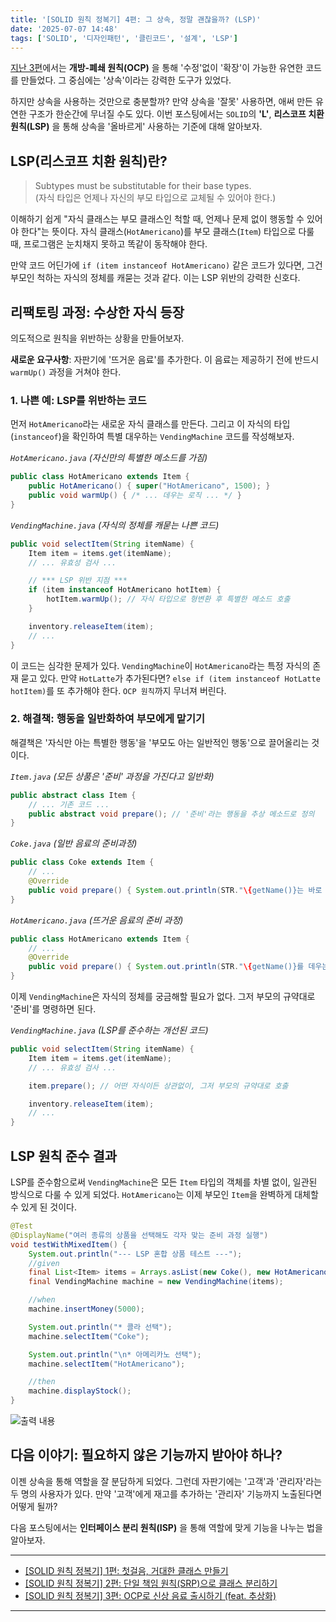 ```yaml
---
title: '[SOLID 원칙 정복기] 4편: 그 상속, 정말 괜찮을까? (LSP)'
date: '2025-07-07 14:48'
tags: ['SOLID', '디자인패턴', '클린코드', '설계', 'LSP']
---
```


[지난 3편](https://yseek.github.io/yun-blog/posts/solid-vending-machine-3)에서는  __개방-폐쇄 원칙(OCP)__ 을 통해 '수정'없이 '확장'이 가능한 유연한 코드를 만들었다. 그 중심에는 '상속'이라는 강력한 도구가 있었다.

하지만 상속을 사용하는 것만으로 충분할까? 만약 상속을 '잘못' 사용하면, 애써 만든 유연한 구조가 한순간에 무너질 수도 있다. 이번 포스팅에서는 `SOLID`의 __'L'__, __리스코프 치환 원칙(LSP)__ 을 통해 상속을 '올바르게' 사용하는 기준에 대해 알아보자.

## LSP(리스코프 치환 원칙)란?

> Subtypes must be substitutable for their base types.  
> (자식 타입은 언제나 자신의 부모 타입으로 교체될 수 있어야 한다.)

이해하기 쉽게 "자식 클래스는 부모 클래스인 척할 때, 언제나 문제 없이 행동할 수 있어야 한다"는 뜻이다. 자식 클래스(`HotAmericano`)를 부모 클래스(`Item`) 타입으로 다룰 때, 프로그램은 눈치채지 못하고 똑같이 동작해야 한다.

만약 코드 어딘가에 `if (item instanceof HotAmericano)` 같은 코드가 있다면, 그건 부모인 척하는 자식의 정체를 캐묻는 것과 같다. 이는 LSP 위반의 강력한 신호다.

## 리팩토링 과정: 수상한 자식 등장

의도적으로 원칙을 위반하는 상황을 만들어보자.

__새로운 요구사항__: 자판기에 '뜨거운 음료'를 추가한다. 이 음료는 제공하기 전에 반드시 `warmUp()` 과정을 거쳐야 한다.

### 1. 나쁜 예: LSP를 위반하는 코드

먼저 `HotAmericano`라는 새로운 자식 클래스를 만든다. 그리고 이 자식의 타입(`instanceof`)을 확인하여 특별 대우하는 `VendingMachine` 코드를 작성해보자.

_`HotAmericano.java` (자신만의 특별한 메소드를 가짐)_
```java
public class HotAmericano extends Item {
    public HotAmericano() { super("HotAmericano", 1500); }
    public void warmUp() { /* ... 데우는 로직 ... */ }
}
```

_`VendingMachine.java` (자식의 정체를 캐묻는 나쁜 코드)_
```java
public void selectItem(String itemName) {
    Item item = items.get(itemName);
    // ... 유효성 검사 ...

    // *** LSP 위반 지점 ***
    if (item instanceof HotAmericano hotItem) {
        hotItem.warmUp(); // 자식 타입으로 형변환 후 특별한 메소드 호출
    }

    inventory.releaseItem(item);
    // ...
}
```

이 코드는 심각한 문제가 있다. `VendingMachine`이 `HotAmericano`라는 특정 자식의 존재 묻고 있다. 만약 `HotLatte`가 추가된다면? `else if (item instanceof HotLatte hotItem)`를 또 추가해야 한다. `OCP 원칙`까지 무너져 버린다.

### 2. 해결책: 행동을 일반화하여 부모에게 맡기기

해결책은 '자식만 아는 특별한 행동'을 '부모도 아는 일반적인 행동'으로 끌어올리는 것이다.

_`Item.java` (모든 상품은 '준비' 과정을 가진다고 일반화)_
```java
public abstract class Item {
    // ... 기존 코드 ...
    public abstract void prepare(); // '준비'라는 행동을 추상 메소드로 정의
}
```

_`Coke.java` (일반 음료의 준비과정)_
```java
public class Coke extends Item {
    // ...
    @Override
    public void prepare() { System.out.println(STR."\{getName()}는 바로 제공됩니다."); }
}
```

_`HotAmericano.java` (뜨거운 음료의 준비 과정)_
```java
public class HotAmericano extends Item {
    // ...
    @Override
    public void prepare() { System.out.println(STR."\{getName()}를 데우는 중... 완료!"); }
}
```

이제 `VendingMachine`은 자식의 정체를 궁금해할 필요가 없다. 그저 부모의 규약대로 '준비'를 명령하면 된다.

_`VendingMachine.java` (LSP를 준수하는 개선된 코드)_
```java
public void selectItem(String itemName) {
    Item item = items.get(itemName);
    // ... 유효성 검사 ...

    item.prepare(); // 어떤 자식이든 상관없이, 그저 부모의 규약대로 호출

    inventory.releaseItem(item);
    // ...
}
```

## LSP 원칙 준수 결과

LSP를 준수함으로써 `VendingMachine`은 모든 `Item` 타입의 객체를 차별 없이, 일관된 방식으로 다룰 수 있게 되었다. `HotAmericano`는 이제 부모인 `Item`을 완벽하게 대체할 수 있게 된 것이다.

```java
@Test
@DisplayName("여러 종류의 상품을 선택해도 각자 맞는 준비 과정 실행")
void testWithMixedItem() {
    System.out.println("--- LSP 혼합 상품 테스트 ---");
    //given
    final List<Item> items = Arrays.asList(new Coke(), new HotAmericano(), new Cider());
    final VendingMachine machine = new VendingMachine(items);

    //when
    machine.insertMoney(5000);

    System.out.println("* 콜라 선택");
    machine.selectItem("Coke");

    System.out.println("\n* 아메리카노 선택");
    machine.selectItem("HotAmericano");

    //then
    machine.displayStock();
}
```
![출력 내용](../images/solid-vending-machine-4/vending-machine-4-1.png)

## 다음 이야기: 필요하지 않은 기능까지 받아야 하나?

이젠 상속을 통해 역할을 잘 분담하게 되었다. 그런데 자판기에는 '고객'과 '관리자'라는 두 명의 사용자가 있다. 만약 '고객'에게 재고를 추가하는 '관리자' 기능까지 노출된다면 어떻게 될까?

다음 포스팅에서는 __인터페이스 분리 원칙(ISP)__ 을 통해 역할에 맞게 기능을 나누는 법을 알아보자.


---
- [[SOLID 원칙 정복기] 1편: 첫걸음, 거대한 클래스 만들기](https://yseek.github.io/yun-blog/posts/solid-vending-machine-1)  
- [[SOLID 원칙 정복기] 2편: 단일 책임 원칙(SRP)으로 클래스 분리하기](https://yseek.github.io/yun-blog/posts/solid-vending-machine-2)
- [[SOLID 원칙 정복기] 3편: OCP로 신상 음료 출시하기 (feat. 추상화)](https://yseek.github.io/yun-blog/posts/solid-vending-machine-3)
---